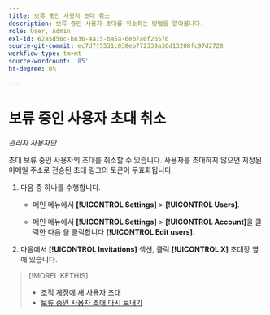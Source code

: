 ```yaml
---
title: 보류 중인 사용자 초대 취소
description: 보류 중인 사용자 초대를 취소하는 방법을 알아봅니다.
role: User, Admin
exl-id: 62a5d50c-b836-4a15-ba5a-6eb7a0f26570
source-git-commit: ec7d7f5531c038eb772339a36d13208fc97d2728
workflow-type: tm+mt
source-wordcount: '85'
ht-degree: 0%

---
```


# 보류 중인 사용자 초대 취소

*관리자 사용자만*

초대 보류 중인 사용자의 초대를 취소할 수 있습니다. 사용자를 초대하지 않으면 지정된 이메일 주소로 전송된 초대 링크의 토큰이 무효화됩니다.

1. 다음 중 하나를 수행합니다.

   * 메인 메뉴에서 **[!UICONTROL Settings]** > **[!UICONTROL Users]**.

   * 메인 메뉴에서 **[!UICONTROL Settings]** > **[!UICONTROL Account]**&#x200B;을 클릭한 다음 을 클릭합니다 **[!UICONTROL Edit users]**.

1. 다음에서 **[!UICONTROL Invitations]** 섹션, 클릭 **[!UICONTROL X]** 초대장 옆에 있습니다.

>[!MORELIKETHIS]
>
>* [조직 계정에 새 사용자 초대](user-invite.md)
>* [보류 중인 사용자 초대 다시 보내기](user-resend-invite.md)

<!-- >* [Edit User Permissions or Delete a User](user-edit.md) -->
